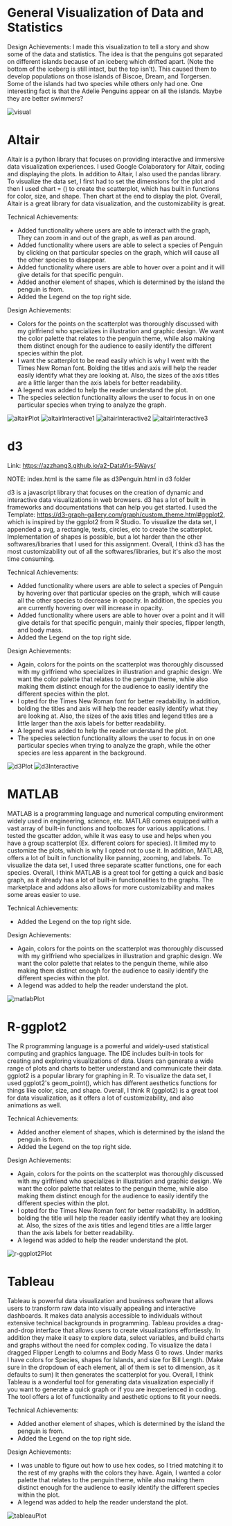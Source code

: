 # General Visualization of Data and Statistics
Design Achievements:
I made this visualization to tell a story and show some of the data and statistics.
The idea is that the penguins got separated on different islands because of an iceberg which drifted apart. (Note the bottom of the iceberg is still intact, but the top isn't). This caused them to develop populations on those islands of Biscoe, Dream, and Torgersen. Some of the islands had two species while others only had one. One interesting fact is that the Adelie Penguins appear on all the islands. Maybe they are better swimmers?

![visual](img/visual.png)


# Altair
Altair is a python library that focuses on providing interactive and immersive data visualization experiences.
I used Google Colaboratory for Altair, coding and displaying the plots.
In addition to Altair, I also used the pandas library.
To visualize the data set, I first had to set the dimensions for the plot and then I used chart = () to create the scatterplot, which has built in functions for color, size, and shape. Then chart at the end to display the plot.
Overall, Altair is a great library for data visualization, and the customizability is great.

Technical Achievements:
- Added functionality where users are able to interact with the graph, They can zoom in and out of the graph, as well as pan around. 
- Added functionality where users are able to select a species of Penguin by clicking on that particular species on the graph, which will cause all the other species to disappear.
- Added functionality where users are able to hover over a point and it will give details for that specific penguin.
- Added another element of shapes, which is determined by the island the penguin is from.
- Added the Legend on the top right side.

Design Achievements: 
- Colors for the points on the scatterplot was thoroughly discussed with my girlfriend who specializes in illustration and graphic design. We want the color palette that relates to the penguin theme, while also making them distinct enough for the audience to easily identify the different species within the plot.
- I want the scatterplot to be read easily which is why I went with the Times New Roman font. Bolding the titles and axis will help the reader easily identify what they are looking at. Also, the sizes of the axis titles are a little larger than the axis labels for better readability.
- A legend was added to help the reader understand the plot.
- The species selection functionality allows the user to focus in on one particular species when trying to analyze the graph. 

![altairPlot](img/altair.png)
![altairInteractive1](img/altair-interactive1.png)
![altairInteractive2](img/altair-interactive2.png)
![altairInteractive3](img/altair-interactive3.png)

# d3
Link: https://azzhang3.github.io/a2-DataVis-5Ways/

NOTE: index.html is the same file as d3Penguin.html in d3 folder

d3 is a javascript library that focuses on the creation of dynamic and interactive data visualizations in web browsers.
d3 has a lot of built in frameworks and documentations that can help you get started. 
I used the Template: https://d3-graph-gallery.com/graph/custom_theme.html#ggplot2, which is inspired by the ggplot2 from R Studio.
To visualize the data set, I appended a svg, a rectangle, texts, circles, etc to create the scatterplot.
Implementation of shapes is possible, but a lot harder than the other softwares/libraries that I used for this assignment.
Overall, I think d3 has the most customizability out of all the softwares/libraries, but it's also the most time consuming. 

Technical Achievements:
- Added functionality where users are able to select a species of Penguin by hovering over that particular species on the graph, which will cause all the other species to decrease in opacity. In addition, the species you are currently hovering over will increase in opacity.
- Added functionality where users are able to hover over a point and it will give details for that specific penguin, mainly their species, flipper length, and body mass.
- Added the Legend on the top right side.

Design Achievements: 
- Again, colors for the points on the scatterplot was thoroughly discussed with my girlfriend who specializes in illustration and graphic design. We want the color palette that relates to the penguin theme, while also making them distinct enough for the audience to easily identify the different species within the plot.
- I opted for the Times New Roman font for better readability. In addition, bolding the titles and axis will help the reader easily identify what they are looking at. Also, the sizes of the axis titles and legend titles are a little larger than the axis labels for better readability.
- A legend was added to help the reader understand the plot.
- The species selection functionality allows the user to focus in on one particular species when trying to analyze the graph, while the other species are less apparent in the background.

![d3Plot](img/d3.png)
![d3Interactive](img/d3-interactive.png)

# MATLAB
MATLAB is a programming  language and numerical computing environment widely used in engineering, science, etc.
MATLAB comes equipped with a vast array of built-in functions and toolboxes for various applications.
I tested the gscatter addon, while it was easy to use and helps when you have a group scatterplot (Ex. different colors for species). It limited my to customize the plots, which is why I opted not to use it.
In addition, MATLAB, offers a lot of built in functionality like panning, zooming, and labels.
To visualize the data set, I used three separate scatter functions, one for each species. 
Overall, I think MATLAB is a great tool for getting a quick and basic graph, as it already has a lot of built-in functionalities to the graphs. The marketplace and addons also allows for more customizability and makes some areas easier to use.

Technical Achievements:
- Added the Legend on the top right side.

Design Achievements: 
- Again, colors for the points on the scatterplot was thoroughly discussed with my girlfriend who specializes in illustration and graphic design. We want the color palette that relates to the penguin theme, while also making them distinct enough for the audience to easily identify the different species within the plot.
- A legend was added to help the reader understand the plot.

![matlabPlot](img/matlab.png)

# R-ggplot2
The R programming language is a powerful and widely-used statistical computing and graphics language.
The IDE includes built-in tools for creating and exploring visualizations of data. Users can generate a wide range of plots and charts to better understand and communicate their data.
ggplot2 is a popular library for graphing in R.
To visualize the data set, I used ggplot2's geom_point(), which has different aesthetics functions for things like color, size, and shape.
Overall, I think R (ggplot2) is a great tool for data visualization, as it offers a lot of customizability, and also animations as well.

Technical Achievements:
- Added another element of shapes, which is determined by the island the penguin is from.
- Added the Legend on the top right side.

Design Achievements: 
- Again, colors for the points on the scatterplot was thoroughly discussed with my girlfriend who specializes in illustration and graphic design. We want the color palette that relates to the penguin theme, while also making them distinct enough for the audience to easily identify the different species within the plot.
- I opted for the Times New Roman font for better readability. In addition, bolding the title will help the reader easily identify what they are looking at. Also, the sizes of the axis titles and legend titles are a little larger than the axis labels for better readability.
- A legend was added to help the reader understand the plot.

![r-ggplot2Plot](img/r-ggplot2.png)

# Tableau
Tableau is powerful data visualization and business software that allows users to transform raw data into visually appealing and interactive dashboards.
It makes data analysis accessible to individuals without extensive technical backgrounds in programming.
Tableau provides a drag-and-drop interface that allows users to create visualizations effortlessly. In addition they make it easy to explore data, select variables, and build charts and graphs without the need for complex coding.
To visualize the data I dragged Flipper Length to columns and Body Mass G to rows. Under marks I have colors for Species, shapes for Islands,
and size for Bill Length. (Make sure in the dropdown of each element, all of them is set to dimension, as it defaults to sum) It then generates the scatterplot for you.
Overall, I think Tableau is a wonderful tool for generating data visualization especially if you want to generate a quick graph or if you are inexperienced in coding. The tool offers a lot of functionality and aesthetic options to fit your needs.

Technical Achievements:
- Added another element of shapes, which is determined by the island the penguin is from.
- Added the Legend on the top right side.

Design Achievements: 
- I was unable to figure out how to use hex codes, so I tried matching it to the rest of my graphs with the colors they have. Again, I wanted a color palette that relates to the penguin theme, while also making them distinct enough for the audience to easily identify the different species within the plot.
- A legend was added to help the reader understand the plot.

![tableauPlot](img/tableau.png)
